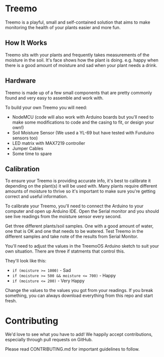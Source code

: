 # Treemo

Treemo is a playful, small and self-contained solution that aims to make monitoring the health of your plants easier and more fun.

## How It Works

Treemo sits with your plants and frequently takes measurements of the moisture in the soil. It's face shows how the plant is doing. e.g. happy when there is a good amount of moisture and sad when your plant needs a drink.


## Hardware

Treemo is made up of a few small components that are pretty commonly found and very easy to assemble and work with.

To build your own Treemo you will need:

* NodeMCU (code will also work with Arduino boards but you'll need to make some modifications to code and the casing to fit, or design your own!)
* Soil Moisture Sensor (We used a YL-69 but have tested with Funduino sensors too)
* LED matrix with MAX7219 controller
* Jumper Cables
* Some time to spare


## Calibration

To ensure your Treemo is providing accurate info, it's best to calibrate it depending on the plant(s) it will be used with. Many plants require different amounts of moisture to thrive so it's important to make sure you're getting correct and useful information.

To calibrate your Treemo, you'll need to connect the Arduino to your computer and open up Arduino IDE. Open the Serial monitor and you should see live readings from the moisture sensor every second.

Get three different plants/soil samples. One with a good amount of water, one that is OK and one that needs to be watered. Test Treemo in the different samples and take note of the results from Serial Monitor.

You'll need to adjust the values in the TreemoOS Arduino sketch to suit your own situation. There are three if statments that control this. 

They'll look like this:

* `if (moisture >= 1000)` - Sad
* `if (moisture >= 500 && moisture <= 700)` - Happy
* `if (moisture <= 200)` - Very Happy

Change the values to the values you got from your readings. If you break something, you can always download everything from this repo and start fresh.

# Contributing

We'd love to see what you have to add! We happily accept contributions, especially through pull requests on GitHub.

Please read CONTRIBUTING.md for important guidelines to follow.

